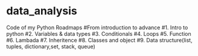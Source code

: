# data_analysis
Code of my Python Roadmaps
#From  introduction to advance
#1. Intro to python
#2. Variables & data types
#3. Conditionals
#4. Loops
#5. Function
#6. Lambada
#7. Inheritence
#8. Classes and object
#9. Data structure(list, tuples, dictionary,set, stack, queue) 
